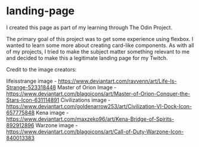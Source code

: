 # landing-page

I created this page as part of my learning through The Odin Project. 

The primary goal of this project was to get some experience using flexbox. I wanted to learn some more about creating card-like components. As with all of my projects, I tried to make the subject matter something relevant to me and decided to make this a legitimate landing page for my Twitch.

Credit to the image creators:

lifeisstrange image - https://www.deviantart.com/ravvenn/art/Life-Is-Strange-523318448
Master of Orion Image - https://www.deviantart.com/blagoicons/art/Master-of-Orion-Conquer-the-Stars-Icon-631114891
Civilizations image - https://www.deviantart.com/goldenarrow253/art/Civilization-VI-Dock-Icon-657775848
Kena image - https://www.deviantart.com/maxzeko96/art/Kena-Bridge-of-Spirits-892912896
Warzone image - https://www.deviantart.com/blagoicons/art/Call-of-Duty-Warzone-Icon-840013383